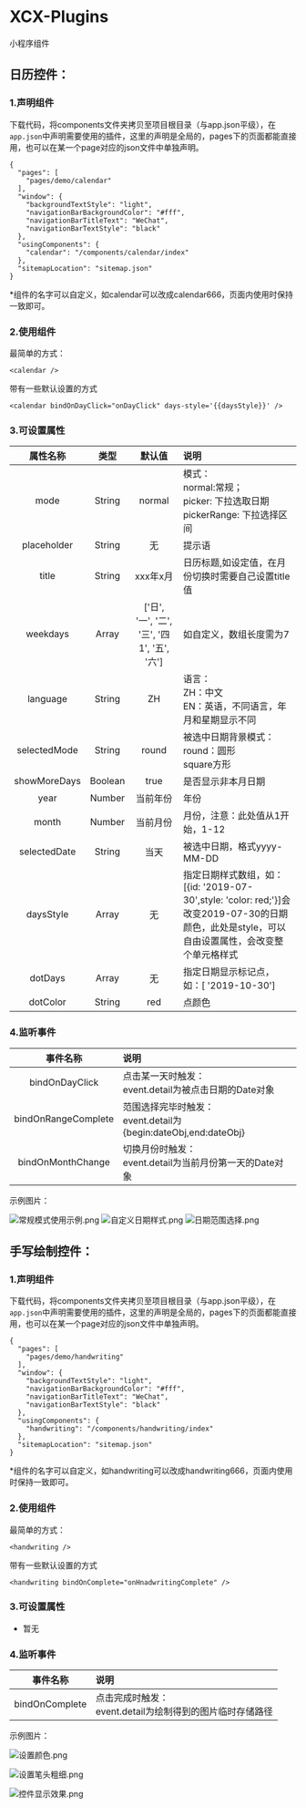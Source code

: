 # XCX-Plugins
小程序组件

## 日历控件：
### 1.声明组件
下载代码，将components文件夹拷贝至项目根目录（与app.json平级），在`app.json`中声明需要使用的插件，这里的声明是全局的，pages下的页面都能直接用，也可以在某一个page对应的json文件中单独声明。

```
{
  "pages": [
    "pages/demo/calendar"
  ],
  "window": {
    "backgroundTextStyle": "light",
    "navigationBarBackgroundColor": "#fff",
    "navigationBarTitleText": "WeChat",
    "navigationBarTextStyle": "black"
  },
  "usingComponents": {
    "calendar": "/components/calendar/index"
  },
  "sitemapLocation": "sitemap.json"
}
```
 *组件的名字可以自定义，如calendar可以改成calendar666，页面内使用时保持一致即可。

### 2.使用组件
最简单的方式：
```
<calendar />
```
带有一些默认设置的方式
```
<calendar bindOnDayClick="onDayClick" days-style='{{daysStyle}}' />
```
### 3.可设置属性
属性名称 |类型| 默认值 | 说明  
:-: | :-: | :-: | :- 
mode | String | normal | 模式：<br/>normal:常规；<br/>picker: 下拉选取日期<br/>pickerRange: 下拉选择区间
placeholder | String | 无|提示语
title | String | xxx年x月 | 日历标题,如设定值，在月份切换时需要自己设置title值
weekdays | Array | ['日', '一', '二', '三', '四1', '五', '六'] | 如自定义，数组长度需为7
language | String | ZH | 语言：<br/>ZH：中文<br/>EN：英语，不同语言，年月和星期显示不同
selectedMode | String | round | 被选中日期背景模式：<br/>round：圆形<br/>square方形
showMoreDays | Boolean | true | 是否显示非本月日期
year | Number | 当前年份 | 年份
month | Number | 当前月份 | 月份，注意：此处值从1开始，1-12
selectedDate | String | 当天 | 被选中日期，格式yyyy-MM-DD
daysStyle | Array | 无 | 指定日期样式数组，如：[{id: '2019-07-30',style: 'color: red;'}]会改变2019-07-30的日期颜色，此处是style，可以自由设置属性，会改变整个单元格样式
dotDays | Array | 无 | 指定日期显示标记点，如：[ '2019-10-30']
dotColor | String | red | 点颜色

### 4.监听事件
事件名称 | 说明  
:-: | :- 
bindOnDayClick | 点击某一天时触发：<br/>event.detail为被点击日期的Date对象
bindOnRangeComplete | 范围选择完毕时触发：<br/>event.detail为{begin:dateObj,end:dateObj}
bindOnMonthChange | 切换月份时触发：<br/>event.detail为当前月份第一天的Date对象

示例图片：

![常规模式使用示例.png](https://upload-images.jianshu.io/upload_images/2355731-10d0e65ade8b6341.png?imageMogr2/auto-orient/strip%7CimageView2/2/w/1240)
![自定义日期样式.png](https://upload-images.jianshu.io/upload_images/2355731-dd0aea48666590b1.png?imageMogr2/auto-orient/strip%7CimageView2/2/w/1240)
![日期范围选择.png](https://upload-images.jianshu.io/upload_images/2355731-47c1db8dbcdb91aa.png?imageMogr2/auto-orient/strip%7CimageView2/2/w/1240)

## 手写绘制控件：
### 1.声明组件
下载代码，将components文件夹拷贝至项目根目录（与app.json平级），在`app.json`中声明需要使用的插件，这里的声明是全局的，pages下的页面都能直接用，也可以在某一个page对应的json文件中单独声明。

```
{
  "pages": [
    "pages/demo/handwriting"
  ],
  "window": {
    "backgroundTextStyle": "light",
    "navigationBarBackgroundColor": "#fff",
    "navigationBarTitleText": "WeChat",
    "navigationBarTextStyle": "black"
  },
  "usingComponents": {
    "handwriting": "/components/handwriting/index"
  },
  "sitemapLocation": "sitemap.json"
}
```
 *组件的名字可以自定义，如handwriting可以改成handwriting666，页面内使用时保持一致即可。

### 2.使用组件
最简单的方式：
```
<handwriting />
```
带有一些默认设置的方式
```
<handwriting bindOnComplete="onHnadwritingComplete" />
```
### 3.可设置属性
* 暂无

### 4.监听事件
事件名称 | 说明  
:-: | :- 
bindOnComplete | 点击完成时触发：<br/>event.detail为绘制得到的图片临时存储路径

示例图片：

![设置颜色.png](https://upload-images.jianshu.io/upload_images/2355731-d0ed280fbab15f40.png?imageMogr2/auto-orient/strip%7CimageView2/2/w/1240)

![设置笔头粗细.png](https://upload-images.jianshu.io/upload_images/2355731-9a3c7509a1261820.png?imageMogr2/auto-orient/strip%7CimageView2/2/w/1240)

![控件显示效果.png](https://upload-images.jianshu.io/upload_images/2355731-cc02c4fbaf5d596f.png?imageMogr2/auto-orient/strip%7CimageView2/2/w/1240)
